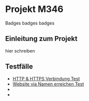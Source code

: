 # Projekt M346
Badges
badges
badges
## Einleitung zum Projekt
hier schreiben
## Testfälle
- [HTTP & HTTPS Verbindung Test](Testfall1.md)
- [Website via Namen erreichen Test](Testfall2.md)
-
-

